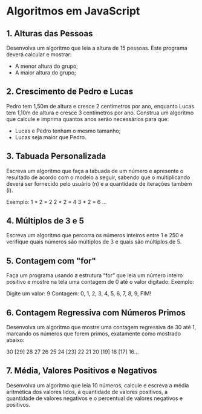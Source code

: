 # Algoritmos em JavaScript

## 1. Alturas das Pessoas
Desenvolva um algoritmo que leia a altura de 15 pessoas. Este programa deverá calcular e mostrar:
- A menor altura do grupo;
- A maior altura do grupo;

## 2. Crescimento de Pedro e Lucas
Pedro tem 1,50m de altura e cresce 2 centímetros por ano, enquanto Lucas tem 1,10m de altura e cresce 3 centímetros por ano. Construa um algoritmo que calcule e imprima quantos anos serão necessários para que:
- Lucas e Pedro tenham o mesmo tamanho;
- Lucas seja maior que Pedro.

## 3. Tabuada Personalizada
Escreva um algoritmo que faça a tabuada de um número e apresente o resultado de acordo com o modelo a seguir, sabendo que o multiplicando deverá ser fornecido pelo usuário (n) e a quantidade de iterações também (i).

Exemplo:
1 * 2 = 2
2 * 2 = 4
3 * 2 = 6
...


## 4. Múltiplos de 3 e 5
Escreva um algoritmo que percorra os números inteiros entre 1 e 250 e verifique quais números são múltiplos de 3 e quais são múltiplos de 5.

## 5. Contagem com "for"
Faça um programa usando a estrutura “for” que leia um número inteiro positivo e mostre na tela uma contagem de 0 até o valor digitado:
Exemplo:

Digite um valor: 9
Contagem: 0, 1, 2, 3, 4, 5, 6, 7, 8, 9, FIM!


## 6. Contagem Regressiva com Números Primos
Desenvolva um algoritmo que mostre uma contagem regressiva de 30 até 1, marcando os números que forem primos, exatamente como mostrado abaixo:

30 [29] 28 27 26 25 24 [23] 22 21 20 [19] 18 [17] 16...

## 7. Média, Valores Positivos e Negativos
Desenvolva um algoritmo que leia 10 números, calcule e escreva a média aritmética dos valores lidos, a quantidade de valores positivos, a quantidade de valores negativos e o percentual de valores negativos e positivos.
